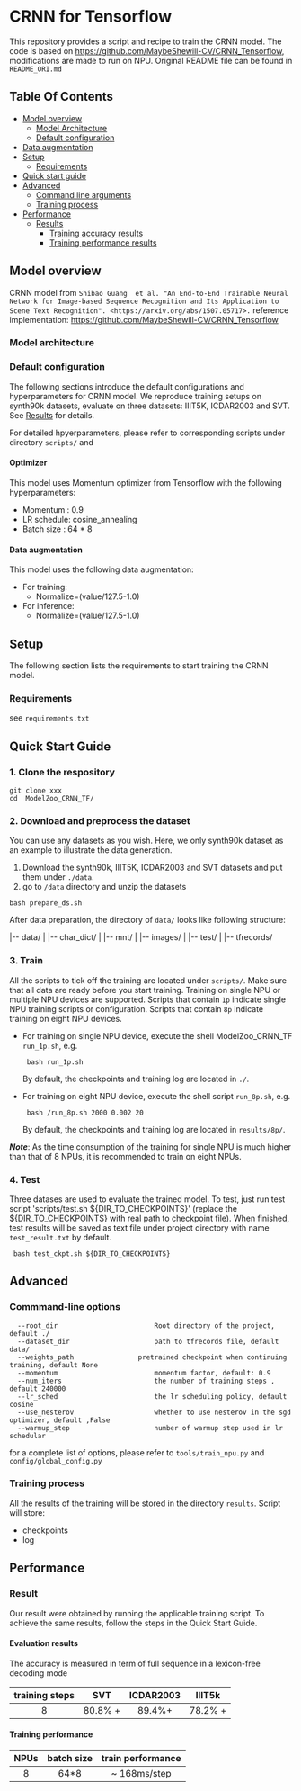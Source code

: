 # CRNN for Tensorflow 

This repository provides a script and recipe to train the CRNN  model. The code is based on https://github.com/MaybeShewill-CV/CRNN_Tensorflow,
modifications are made to run on NPU. Original README file can be found in `README_ORI.md`  

## Table Of Contents

* [Model overview](#model-overview)
  * [Model Architecture](#model-architecture)  
  * [Default configuration](#default-configuration)
* [Data augmentation](#data-augmentation)
* [Setup](#setup)
  * [Requirements](#requirements)
* [Quick start guide](#quick-start-guide)
* [Advanced](#advanced)
  * [Command line arguments](#command-line-arguments)
  * [Training process](#training-process)
* [Performance](#performance)
  * [Results](#results)
    * [Training accuracy results](#training-accuracy-results)
    * [Training performance results](#training-performance-results)


    

## Model overview

CRNN model from
`Shibao Guang  et al. "An End-to-End Trainable Neural Network for Image-based Sequence
Recognition and Its Application to Scene Text Recognition". <https://arxiv.org/abs/1507.05717>.`
reference implementation:  <https://github.com/MaybeShewill-CV/CRNN_Tensorflow>
### Model architecture



### Default configuration

The following sections introduce the default configurations and hyperparameters for CRNN  model. We reproduce training setups 
on synth90k datasets, evaluate on three datasets: IIIT5K, ICDAR2003 and SVT. See [Results](#results) for details.

For detailed hpyerparameters, please refer to corresponding scripts under directory `scripts/` and 
#### Optimizer

This model uses Momentum optimizer from Tensorflow with the following hyperparameters:

- Momentum : 0.9
- LR schedule: cosine_annealing
- Batch size : 64 * 8   

#### Data augmentation

This model uses the following data augmentation:

- For training:
  - Normalize=(value/127.5-1.0)
- For inference:
  - Normalize=(value/127.5-1.0)



## Setup
The following section lists the requirements to start training the CRNN model.
### Requirements

see `requirements.txt`

## Quick Start Guide

### 1. Clone the respository

```shell
git clone xxx
cd  ModelZoo_CRNN_TF/
```

### 2. Download and preprocess the dataset

You can use any datasets as you wish. Here, we only  synth90k dataset as an example to illustrate the data generation. 

1. Download the synth90k, IIIT5K, ICDAR2003 and SVT datasets and put them under `./data`. 
2. go to  `/data` directory and unzip the datasets


```
bash prepare_ds.sh
``` 
After data preparation, the directory of  `data/` looks like following structure:

|-- data/
|     |-- char_dict/
|     |-- mnt/
|     |-- images/
|     |-- test/
|     |-- tfrecords/


### 3. Train

All the scripts to tick off the training are located under `scripts/`. Make sure that all data are ready before you start training. Training on single NPU or multiple NPU devices are supported. Scripts that contain `1p` indicate single NPU training scripts or configuration. Scripts that contain `8p` indicate training on eight NPU devices.
   
- For training on single NPU device, execute the shell ModelZoo_CRNN_TF `run_1p.sh`, e.g.
  ```
   bash run_1p.sh
  ```
   By default, the checkpoints and training log are located in `./`.

- For training on eight NPU device, execute the shell script `run_8p.sh`, e.g.
  ```
   bash /run_8p.sh 2000 0.002 20
  ```
  By default, the checkpoints and training log are located in `results/8p/`. 


***Note***: As the time consumption of the training for single NPU is much higher than that of 8 NPUs, it is recommended to train on eight NPUs.


### 4. Test
Three datases are used to evaluate the trained model. To test, just run test script 'scripts/test.sh ${DIR_TO_CHECKPOINTS}' (replace the ${DIR_TO_CHECKPOINTS}  with real path to checkpoint file). When finished, test results will be saved as text file under project directory with name `test_result.txt` by default.
  ```
   bash test_ckpt.sh ${DIR_TO_CHECKPOINTS}
  ```


## Advanced
### Commmand-line options


```
  --root_dir                        Root directory of the project, default ./
  --dataset_dir                     path to tfrecords file, default data/
  --weights_path	            pretrained checkpoint when continuing training, default None
  --momentum                        momentum factor, default: 0.9
  --num_iters                       the number of training steps , default 240000
  --lr_sched                        the lr scheduling policy, default cosine
  --use_nesterov                    whether to use nesterov in the sgd optimizer, default ,False
  --warmup_step                     number of warmup step used in lr schedular                    
```
for a complete list of options, please refer to `tools/train_npu.py` and `config/global_config.py`

### Training process

All the results of the training will be stored in the directory `results`.
Script will store:
 - checkpoints
 - log
 
## Performance

### Result

Our result were obtained by running the applicable training script. To achieve the same results, follow the steps in the Quick Start Guide.


#### Evaluation results 
The accuracy is measured in term of full sequence in a lexicon-free decoding mode 

| **training  steps**| SVT         | ICDAR2003   | IIIT5k     |
| :----------------: | :----------:| :------:    |:------:    |
|    8               |  80.8% +    |  89.4%+     | 78.2% +    |


#### Training performance 

| **NPUs** | batch size        | train performance |
| :------: | :---------------: |:---------------:  |
|    8     | 64*8              |  ~ 168ms/step     |











